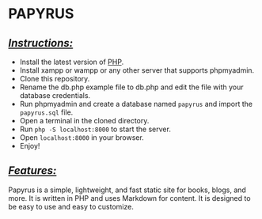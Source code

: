 # PAPYRUS

## <u>**_Instructions:_**</u>

- Install the latest version of [PHP](https://www.php.net/downloads.php).
- Install xampp or wampp or any other server that supports phpmyadmin.
- Clone this repository.
- Rename the db.php example file to db.php and edit the file with your database credentials.
- Run phpmyadmin and create a database named `papyrus` and import the `papyrus.sql` file.
- Open a terminal in the cloned directory.
- Run `php -S localhost:8000` to start the server.
- Open `localhost:8000` in your browser.
- Enjoy!

## <u>**_Features:_**</u>

Papyrus is a simple, lightweight, and fast static site for books, blogs, and more. It is written in PHP and uses Markdown for content. It is designed to be easy to use and easy to customize.
